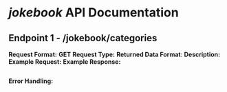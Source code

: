 # *jokebook* API Documentation
## Endpoint 1 - /jokebook/categories
**Request Format:**
**GET**
**Request Type:**
**Returned Data Format**:
**Description:**
**Example Request:**
**Example Response:**
```
```
**Error Handling:**
##